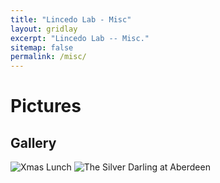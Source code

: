 ```yaml
---
title: "Lincedo Lab - Misc"
layout: gridlay
excerpt: "Lincedo Lab -- Misc."
sitemap: false
permalink: /misc/
---
```


# Pictures

## Gallery

<img src="{{ site.url }}{{ site.baseurl }}/images/respic/xmas-lunch.jpeg" alt="Xmas Lunch" >
<img src="{{ site.url }}{{ site.baseurl }}/images/respic/The-Silver-Darling-Aberdeen-20180530.JPG" alt="The Silver Darling at Aberdeen" >